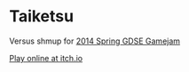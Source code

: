 Taiketsu
========

Versus shmup for [2014 Spring GDSE Gamejam](http://meta.gamedev.stackexchange.com/questions/1565/the-2014-spring-gdse-gamejam)

[Play online at itch.io](http://congusbongus.itch.io/taiketsu)